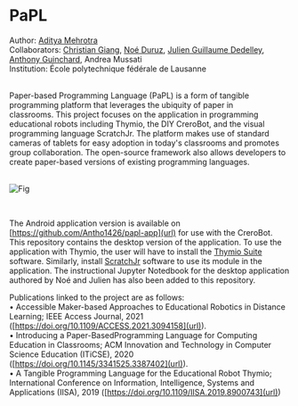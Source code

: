 # PaPL

Author: [Aditya Mehrotra](https://www.linkedin.com/in/mehrotraaditya/)  
Collaborators: [Christian Giang](https://people.epfl.ch/christian.giang/), [Noé Duruz](https://people.epfl.ch/noe.duruz?lang=en), [Julien Guillaume Dedelley](https://people.epfl.ch/julien.dedelley), [Anthony Guinchard](https://github.com/Antho1426), Andrea Mussati  
Institution: École polytechnique fédérale de Lausanne  

<br/>
Paper-based Programming Language (PaPL) is a form of tangible programming platform that leverages the ubiquity of paper in classrooms. This project focuses on the application in programming educational robots including Thymio, the DIY CreroBot, and the visual programming language ScratchJr. The platform makes use of standard cameras of tablets for easy adoption in today's classrooms and promotes group collaboration. The open-source framework also allows developers to create paper-based versions of existing programming languages.  
<br/>
<br/>

![Fig](https://user-images.githubusercontent.com/4020043/124393409-07845a00-dd18-11eb-825e-68fdc681f850.jpg)  

<br/>

The Android application version is available on [https://github.com/Antho1426/papl-app](url) for use with the CreroBot.  
This repository contains the desktop version of the application. To use the application with Thymio, the user will have to install the [Thymio Suite](https://www.thymio.org/program/) software. Similarly, install [ScratchJr](https://jfo8000.github.io/ScratchJr-Desktop/) software to use its module in the application. The instructional Jupyter Notedbook for the desktop application authored by Noé and Julien has also been added to this repository.



Publications linked to the project are as follows:   
• Accessible Maker-based Approaches to Educational Robotics in Distance Learning; IEEE Access Journal, 2021 ([https://doi.org/10.1109/ACCESS.2021.3094158](url)).  
• Introducing a Paper-BasedProgramming Language for Computing Education in Classrooms; ACM Innovation and Technology in Computer Science Education (ITiCSE), 2020 ([https://doi.org/10.1145/3341525.3387402](url)).   
• A Tangible Programming Language for the Educational Robot Thymio; International Conference on Information, Intelligence, Systems and Applications (IISA), 2019 ([https://doi.org/10.1109/IISA.2019.8900743](url))
